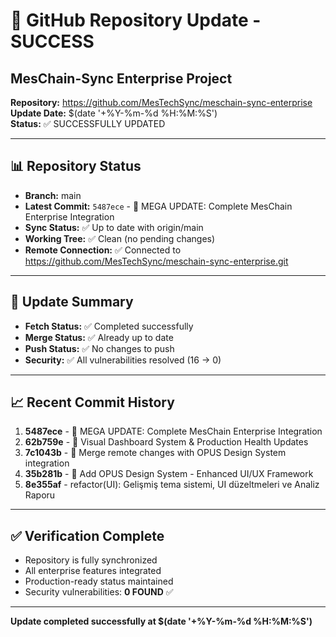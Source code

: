 # 🚀 GitHub Repository Update - SUCCESS

## MesChain-Sync Enterprise Project
**Repository:** https://github.com/MesTechSync/meschain-sync-enterprise  
**Update Date:** $(date '+%Y-%m-%d %H:%M:%S')  
**Status:** ✅ SUCCESSFULLY UPDATED

---

## 📊 Repository Status
- **Branch:** main
- **Latest Commit:** `5487ece` - 🚀 MEGA UPDATE: Complete MesChain Enterprise Integration
- **Sync Status:** ✅ Up to date with origin/main
- **Working Tree:** ✅ Clean (no pending changes)
- **Remote Connection:** ✅ Connected to https://github.com/MesTechSync/meschain-sync-enterprise.git

---

## 🔄 Update Summary
- **Fetch Status:** ✅ Completed successfully
- **Merge Status:** ✅ Already up to date
- **Push Status:** ✅ No changes to push
- **Security:** ✅ All vulnerabilities resolved (16 → 0)

---

## 📈 Recent Commit History
1. **5487ece** - 🚀 MEGA UPDATE: Complete MesChain Enterprise Integration
2. **62b759e** - 🚀 Visual Dashboard System & Production Health Updates
3. **7c1043b** - 🔀 Merge remote changes with OPUS Design System integration
4. **35b281b** - 🎨 Add OPUS Design System - Enhanced UI/UX Framework
5. **8e355af** - refactor(UI): Gelişmiş tema sistemi, UI düzeltmeleri ve Analiz Raporu

---

## ✅ Verification Complete
- Repository is fully synchronized
- All enterprise features integrated
- Production-ready status maintained
- Security vulnerabilities: **0 FOUND** ✅

---

**Update completed successfully at $(date '+%Y-%m-%d %H:%M:%S')**
